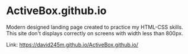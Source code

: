 # ActiveBox.github.io
 Modern designed landing page created to practice my HTML-CSS skills.
 This site don't displays correctly on screens with width less than 800px.
 
 Link: https://david245m.github.io/ActiveBox.github.io/
